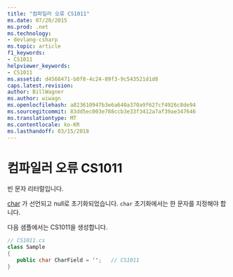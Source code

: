 ```yaml
---
title: "컴파일러 오류 CS1011"
ms.date: 07/20/2015
ms.prod: .net
ms.technology:
- devlang-csharp
ms.topic: article
f1_keywords:
- CS1011
helpviewer_keywords:
- CS1011
ms.assetid: d4568471-b0f8-4c24-89f3-9c543521d1d8
caps.latest.revision: 
author: BillWagner
ms.author: wiwagn
ms.openlocfilehash: a823610947b3e6a640a370a9f627cf4926c8de94
ms.sourcegitcommit: 83dd5ec003e788ccb3e33f3412a7af39ae347646
ms.translationtype: MT
ms.contentlocale: ko-KR
ms.lasthandoff: 03/15/2018
---
```

# <a name="compiler-error-cs1011"></a>컴파일러 오류 CS1011
빈 문자 리터럴입니다.  
  
 [char](../../csharp/language-reference/keywords/char.md) 가 선언되고 null로 초기화되었습니다. `char` 초기화에서는 한 문자를 지정해야 합니다.  
  
 다음 샘플에서는 CS1011을 생성합니다.  
  
```csharp  
// CS1011.cs  
class Sample  
{  
   public char CharField = '';   // CS1011  
}  
```
